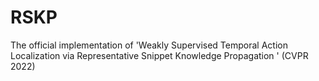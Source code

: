 # RSKP
The official implementation of  'Weakly Supervised Temporal Action Localization via Representative Snippet Knowledge Propagation ' (CVPR 2022)
